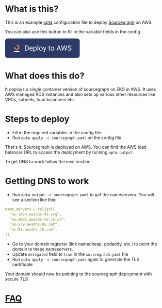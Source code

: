 # What is this?

This is an example [opta](https://github.com/run-x/opta) configuration file to deploy [Sourcegraph](https://about.sourcegraph.com/) on AWS.

You can also use this button to fill in the variable fields in the config.

[![Deploy to AWS](https://raw.githubusercontent.com/run-x/opta/main/assets/deploy-to-aws-button.svg)](https://app.runx.dev/deploy-with-aws?url=https%3A%2F%2Fgithub.com%2Frun-x%2Fopta-examples%2Fblob%2Fmain%2Fsourcegraph%2Fsourcegraph.yaml&name=Sourcegraph)


# What does this do?
It deploys a single container version of sourcegraph on EKS in AWS. It uses AWS managed RDS instances and also sets up various other resources like VPCs, subnets, load balancers etc.

# Steps to deploy
* Fill in the required variables in the config file
* Run `opta apply -c sourcegraph.yaml` on the config file

That's it. Sourcegraph is deployed on AWS. You can find the AWS load balancer URL to access the deployment by running `opta output`

To get DNS to work follow the next section

# Getting DNS to work
* Run `opta output -c sourcegraph.yaml` to get the nameservers. You will see a section like this:
```yaml
name_servers = tolist([
  “ns-1384.awsdns-45.org”,
  “ns-2001.awsdns-58.co.uk”,
  “ns-579.awsdns-08.net”,
  “ns-83.awsdns-10.com”,
])
```
* Go to your domain registrar (link namecheap, godaddy, etc.) to point the domain to these nameservers.
* Update `delegated` field to `true` in the `sourcegraph.yaml` file
* Run `opta apply -c sourcegraph.yaml` again to generate the TLS certificate

Your domain should now be pointing to the sourcegraph deployment with secure TLS

# [FAQ](../FAQ.md)